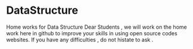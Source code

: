 # DataStructure
Home works for Data Structure
Dear Students , we will work on the home work here in github to improve your skills in using open source codes websites.
If you have any difficulties , do not histate to ask .
